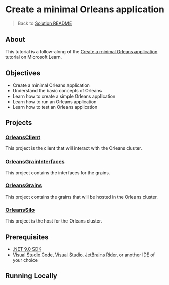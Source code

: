 ﻿# Create a minimal Orleans application
> Back to [Solution README](../README.md)

## About
This tutorial is a follow-along of the [Create a minimal Orleans application](https://learn.microsoft.com/en-us/dotnet/orleans/tutorials-and-samples/tutorial-1) tutorial on Microsoft Learn.

## Objectives
- Create a minimal Orleans application
- Understand the basic concepts of Orleans
- Learn how to create a simple Orleans application
- Learn how to run an Orleans application
- Learn how to test an Orleans application

## Projects
### [OrleansClient](./OrleansClient)
This project is the client that will interact with the Orleans cluster.
### [OrleansGrainInterfaces](./OrleansGrainInterfaces)
This project contains the interfaces for the grains.
### [OrleansGrains](./OrleansGrains)
This project contains the grains that will be hosted in the Orleans cluster.
### [OrleansSilo](./OrleansSilo)
This project is the host for the Orleans cluster.

## Prerequisites
- [.NET 9.0 SDK](https://dotnet.microsoft.com/download/dotnet/9.0)
- [Visual Studio Code](https://code.visualstudio.com/), [Visual Studio](https://visualstudio.microsoft.com/), [JetBrains Rider](https://www.jetbrains.com/rider/), or another IDE of your choice

## Running Locally

